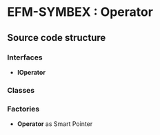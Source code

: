 # EFM-SYMBEX : Operator

## Source code structure

### Interfaces
* **IOperator**

### Classes

### Factories
* **Operator** as Smart Pointer

